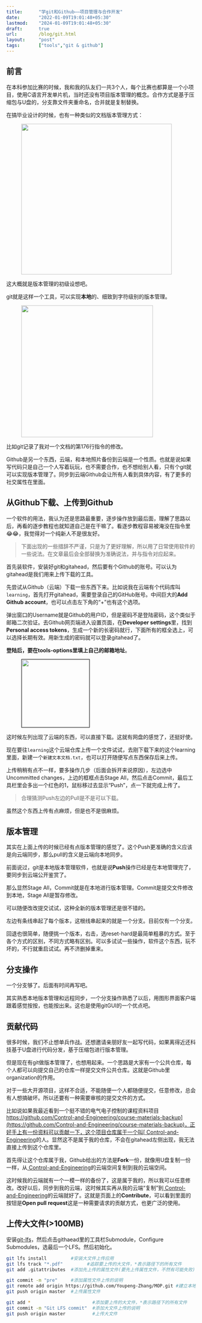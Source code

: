 ```yaml
---
title:      "学git和Github——项目管理与合作开发"
date:       "2022-01-09T19:01:48+05:30"
lastmod:    "2024-01-09T19:01:48+05:30"
draft:      true
url:        /blog/git.html
layout:     "post"
tags:       ["tools","git & github"]
---
```


## 前言

在本科参加比赛的时候，我和我的队友们一共3个人，每个比赛也都算是一个小项目，使用C语言开发单片机，当时还没有项目版本管理的概念。合作方式是基于压缩包与U盘的，分支靠文件夹重命名，合并就是复制替换。

在搞毕业设计的时候，也有一种类似的文档版本管理方式：

<figure>
    <img src="../images/论文版本.jpg" width = 400 />
</figure>

这大概就是版本管理的初级设想吧。

git就是这样一个工具，可以实现**本地**的、细致到字符级别的版本管理。

<figure>
    <img src="../images/git.jpg" width = 350 />
</figure>

比如git记录了我对一个文档的第176行指令的修改。

Github是另一个东西，云端，和本地照片备份到云端是一个性质。也就是说如果写代码只是自己一个人写着玩玩，也不需要合作，也不想给别人看，只有个git就可以实现版本管理了。同步到云端Github会让所有人看到具体内容，有了更多的社交属性在里面。


## 从Github下载、上传到Github

一个软件的用法，我认为还是思路最重要，逐步操作放到最后面，理解了思路以后，再看的逐步教程也就知道自己是在干嘛了。看逐步教程容易被淹没在指令里😂😂，我觉得对一个纯新人不是很友好。

>下面出现的一些措辞不严谨，只是为了更好理解，所以用了日常使用软件的一些说法。在文章最后会全部替换为准确说法，并与指令对应起来。


首先装软件，安装好git和gitahead，然后要有个Github的账号。可以认为gitahead是我们用来上传下载的工具。

先尝试从Github（云端）下载一些东西下来。比如说我在云端有个代码库叫`learning`，首先打开gitahead，需要登录自己的GitHub账号。中间巨大的**Add Github account**，也可以点击左下角的“+”也有这个选项。

弹出窗口的Username就是Github的用户ID，但是密码不是登陆密码，这个类似于邮箱二次验证。去Github网页端进入设置页面，在**Developer settings**里，找到**Personal access tokens**，生成一个新的长密码就行，下面所有的框全选上，可以选择长期有效。用新生成的密码就可以登录gitahead了。

**登陆后，要在tools-options里填上自己的邮箱地址**。

<figure>
    <img src="../images/gitahead左列.jpg" width = 180 border = 1 />
</figure>

这时候左列出现了云端的东西，可以直接下载。这就有网盘的感觉了，还挺好使。


现在要往`learning`这个云端仓库上传一个文件试试，去刚下载下来的这个learning里面，新建一个`新建文本文档.txt`，也可以打开随便写点东西保存后来上传。

上传稍稍有点不一样，要多操作几步（后面会拆开来说原因），左边选中Uncommitted changes，上边的框框点击Stage All，然后点击Commit，最后工具栏里会多出一个红色的1，鼠标移过去显示“Push”，点一下就完成上传了。

>合理猜测Push左边的Pull是不是可以下载。

虽然这个东西上传有点麻烦，但是也不是很麻烦。

## 版本管理

其实在上面上传的时候已经有点版本管理的感觉了。这个Push更准确的含义应该是向云端同步，那么pull的含义是云端向本地同步。

前面说过，git是本地版本管理软件，也就是说**Push**操作已经是在本地管理完了，要同步到云端公开鉴赏了。

那么显然Stage All，Commit就是在本地进行版本管理。Commit是提交文件修改到本地，Stage All是暂存修改。

可以随便改改提交试试，这种全新的版本管理还是很不错的。

左边有条线串起了每个版本，这根线串起来的就是一个分支。目前仅有一个分支。

回退也很简单，随便挑一个版本，右击，选reset-hard是最简单粗暴的方式。至于各个方式的区别，不同方式略有区别。可以多试试一些操作，软件这个东西，玩不坏的，不行就重启试试。再不济删掉重来。


## 分支操作

一个分支够了。后面有时间再写吧。

其实熟悉本地版本管理和远程同步，一个分支操作熟悉了以后，用图形界面客户端跟着感觉按按，也能按出来。这也是使用gitGUI的一个优点吧。

## 贡献代码

很多时候，我们不止想单兵作战。还想邀请亲朋好友一起写代码，如果离得近还科技基于U盘进行代码分发，基于压缩包进行版本管理。

但是现在有git做版本管理了，也想用起来。一个思路是大家有一个公共仓库，每个人都可以向提交自己的仓库一样提交文件公共仓库。这就是Github里organization的作用。

对于一些大开源项目，这样不合适，不能随便一个人都随便提交，任意修改，总会有人想搞破坏。所以还要有一种需要审核的提交文件的方式。

比如说如果我最近看到一个挺不错的电气电子控制的课程资料项目[https://github.com/Control-and-Engineering/course-materials-backup](https://github.com/Control-and-Engineering/course-materials-backup)，正好手上有一份资料可以贡献一下，这个项目仓库属于一个叫[
Control-and-Engineering](https://github.com/Control-and-Engineering)的人。显然这不是属于我的仓库，不会在gitahead左侧出现，我无法直接上传到这个仓库里。

首先得让这个仓库属于我，Github给出的方法是**Fork**一份，就像用U盘复制一份一样，从[
Control-and-Engineering](https://github.com/Control-and-Engineering)的云端空间复制到我的云端空间。

这时候我的云端就有一个一模一样的备份了，这是属于我的，所以我可以任意修改。改好以后，同步到我的云端，这时候其实再从我的云端“复制”到[
Control-and-Engineering](https://github.com/Control-and-Engineering)的云端就好了。这就是页面上的**Contribute**，可以看到里面的按钮是**Open pull request**这是一种需要请求的贡献方式，也更广泛的使用。


## 上传大文件(>100MB)

安装[git-lfs](https://git-lfs.github.com/)，然后点击githaead里的工具栏Submodule，Configure Submodules，选最后一个LFS。然后初始化。


```BASH
git lfs install         #安装大文件上传应用
git lfs track "*.pdf"         #追踪要上传的大文件，*表示路径下的所有文件
git add .gitattributes  #添加先上传的属性文件(要先上传属性文件，不然有可能失败)

git commit -m "pre"     #添加属性文件上传的说明
git remote add origin https://github.com/Youpeng-Zhang/MOP.git #建立本地和Github仓库的链接
git push origin master  #上传属性文件

git add *                       #添加要上传的大文件，*表示路径下的所有文件
git commit -m "Git LFS commit"  #添加大文件上传的说明
git push origin master          #上传大文件
```

